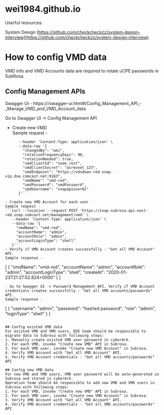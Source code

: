 # wei1984.github.io

Userful resources:

System Design [https://github.com/checkcheckzz/system-design-interview](https://github.com/checkcheckzz/system-design-interview)


# How to config VMD data  
VMD info and VMD Accounts data are required to rotate uCPE passwords in SubRosa. 

## Config Management APIs 
Swagger UI - https://<Subrosa env endpoint>/swagger-ui.html#/Config_Management_API_-_Manage_VMD_and_VMD_Account_data

Go to Swagger UI -> Config Management API
- Create new VMD  
Sample request -  
```curl --location --request POST 'https://snap-subrosa-api-east-red.snap.comcast.net/management/vmd' \
      --header 'Content-Type: application/json' \
      --data-raw '{
        "changedBy": "wei",
        "rotationFrequencyDays": 90,
        "rotationNeeded": true,
        "vmdClientId": "voae_rest",
        "vmdClientSecret": "asrevnet_123",
        "vmdEndpoint": "https://vdsdwan-red-snap-vip.dse.comcast.net:9183",
        "vmdName": "vmd-red",
        "vmdPassword": "vmdPassword",
        "vmdUsername": "snapapiuser02"
      }'```
    
- Create new VMD Account for each user
Sample request -
```curl --location --request POST 'https://snap-subrosa-api-east-red.snap.comcast.net/management/vmd' \
   --header 'Content-Type: application/json' \
   --data-raw '{
     "vmdName": "vmd-red",
     "accountName": "admin",
     "accountRole": "admin",
     "accountLoginType": "shell"
   }'```
- Verify if VMD Account creates successfully - "Get all VMD Account" API.
Sample response - 
```
[
  {
    "vmdName": "vmd-red",
    "accountName": "admin",
    "accountRole": "admin",
    "accountLoginType": "shell",
    "createAt": "2020-01-23T21:27:52.824+0000"
  }
]
```
- Go to Swagger UI -> Password Management API, Verify if VMD Account credentials creates successfully - "Get all VMD accounts/passwords" API.
Sample response - 
```
[
  {
    "username": "admin",
    "password": "hashed password",
    "role": "admin",
    "loginType": "shell"
  }
]
```  

## Config existed VMD data
For existed VMD and VMD users, DSE team should be responsible to migrate data to Subrosa with following steps:
1. Manually create existed VMD user password in cyberArk.
2. For each VMD, invoke "Create new VMD" API in Subrosa.
3. For each VMD user, invoke "Create new VMD Account" in Subrosa.
4. Verify VMD Account with "Get all VMD Account" API.
5. Verify VMD Account credentials - "Get all VMD accounts/passwords" API

## Config new VMD data
For new VMD and VMD users, VMD user password will be auto-generated in Subrosa and stored in cyberArk.
Operation team should be responsible to add new VMD and VMD users in Subrosa with following steps:
1. For each VMD, invoke "Create new VMD" API in Subrosa.
2. For each VMD user, invoke "Create new VMD Account" in Subrosa.
3. Verify VMD Account with "Get all VMD Account" API.
4. Verify VMD Account credentials - "Get all VMD accounts/passwords" API
                                                                                    
 
